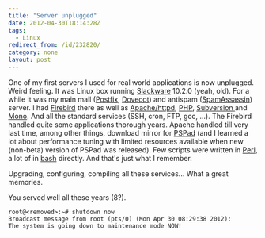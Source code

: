 ```yaml
---
title: "Server unplugged"
date: 2012-04-30T18:14:28Z
tags:
  - Linux
redirect_from: /id/232820/
category: none
layout: post
---
```

One of my first servers I used for real world applications is now unplugged. Weird feeling. It was Linux box running [Slackware][1] 10.2.0 (yeah, old). For a while it was my main mail ([Postfix][2], [Dovecot][3]) and antispam ([SpamAssassin][4]) server. I had [Firebird][5] there as well as [Apache/httpd][6], [PHP][7], [Subversion ][8] and [Mono][9]. And all the standard services (SSH, cron, FTP, gcc, ...). The Firebird handled quite some applications thorough years. Apache handled till very last time, among other things, download mirror for [PSPad][10] (and I learned a lot about performance tuning with limited resources available when new (non-beta) version of PSPad was released). Few scripts were written in [Perl][11], a lot of in [bash][12] directly. And that's just what I remember.

Upgrading, configuring, compiling all these services... What a great memories.

You served well all these years (8?).

```text
root@<removed>:~# shutdown now
Broadcast message from root (pts/0) (Mon Apr 30 08:29:38 2012):
The system is going down to maintenance mode NOW!
```

[1]: http://www.slackware.com/
[2]: http://www.postfix.org/
[3]: http://www.dovecot.org/
[4]: http://spamassassin.apache.org/
[5]: http://www.firebirdsql.org/
[6]: http://httpd.apache.org/
[7]: http://www.php.net/
[8]: http://subversion.apache.org/
[9]: http://www.mono-project.com/
[10]: http://www.pspad.com/
[11]: http://www.perl.org/
[12]: http://www.gnu.org/s/bash/
